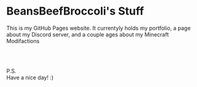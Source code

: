 # BeansBeefBroccoli's Stuff

This is my GitHub Pages website. It currentyly holds my portfolio, a page about my Discord server, and a couple ages about my Minecraft Modifactions

<br>
<br>

P.S.<br>
Have a nice day! :)
